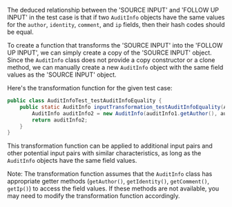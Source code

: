 The deduced relationship between the 'SOURCE INPUT' and 'FOLLOW UP INPUT' in the test case is that if two `AuditInfo` objects have the same values for the `author`, `identity`, `comment`, and `ip` fields, then their hash codes should be equal.

To create a function that transforms the 'SOURCE INPUT' into the 'FOLLOW UP INPUT', we can simply create a copy of the 'SOURCE INPUT' object. Since the `AuditInfo` class does not provide a copy constructor or a clone method, we can manually create a new `AuditInfo` object with the same field values as the 'SOURCE INPUT' object.

Here's the transformation function for the given test case:

```java
public class AuditInfoTest_testAuditInfoEquality {
    public static AuditInfo inputTransformation_testAuditInfoEquality(AuditInfo auditInfo1)  {
        AuditInfo auditInfo2 = new AuditInfo(auditInfo1.getAuthor(), auditInfo1.getIdentity(), auditInfo1.getComment(), auditInfo1.getIp());
        return auditInfo2;
    }
}
```

This transformation function can be applied to additional input pairs and other potential input pairs with similar characteristics, as long as the `AuditInfo` objects have the same field values.

Note: The transformation function assumes that the `AuditInfo` class has appropriate getter methods (`getAuthor()`, `getIdentity()`, `getComment()`, `getIp()`) to access the field values. If these methods are not available, you may need to modify the transformation function accordingly.